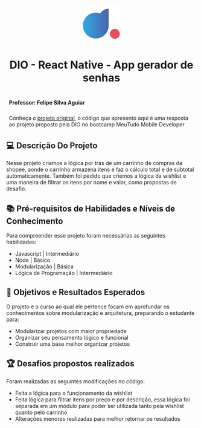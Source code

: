 <!--START_SECTION:header-->
<div align="center">
  <p align="center">
    <img 
      alt="DIO Education" 
      src="https://raw.githubusercontent.com/digitalinnovationone/template-github-trilha/main/.github/assets/logo.webp" 
      width="100px" 
    />
    <h1>DIO - React Native - App gerador de senhas</h1>
  </p>
</div>
<!--END_SECTION:header-->

</p>

<!--  -->
<table align="center">
<thead>
  <tr>
    <td>
        <p align="center"> <h4> Professor: Felipe Silva Aguiar</h4></p>
    </td>
      </tr>
       <tr>
    <td>
Conheça o <a href = "https://github.com/digitalinnovationone/formacao-nodejs/tree/main/06-shopee-cart">projeto original</a>, o código que apresento aqui é uma resposta ao projeto proposto pela DIO no bootcamp MeuTudo Mobile Developer<br>
 </td>
      </tr>
</thead>
</table>
<!--  -->


## 💻 Descrição Do Projeto

Nesse projeto criamos a lógica por trás de um carrinho de compras da shopee, aonde o carrinho armazena itens e faz o cálculo total e de subtotal automaticamente. Também foi pedido que criemos a lógica da wishlist e uma maneira de filtrar os itens por nome e valor, como propostas de desafio.

## 📚 Pré-requisitos de Habilidades e Níveis de Conhecimento

Para compreender esse projeto foram necessárias as seguintes habilidades:

  - Javascript | Intermediário
  - Node | Básico
  - Modularização | Básica
  - Lógica de Programação | Intermediário


## 🎯 Objetivos e Resultados Esperados

O projeto e o curso ao qual ele pertence focam em aprofundar os conhecimentos sobre modularização e arquitetura, preparando o estudante para: 

- Modularizar projetos com maior propriedade
- Organizar seu pensamento lógico e funcional
- Construir uma base melhor organizar projetos

## 🏆 Desafios propostos realizados

Foram realizadas as seguintes modificações no código: 

- Feita a lógica para o funcionamento da wishlist
- Feita lógica para filtrar itens por preço e por descrição, essa lógica foi separada em um módulo para poder ser utilizada tanto pela wishlist quanto pelo carrinho
- Alterações menores realizadas para melhor retornar os resultados